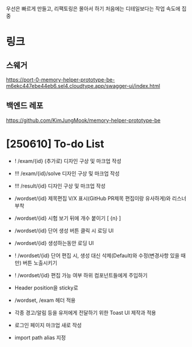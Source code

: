 우선은 빠르게 만들고, 리팩토링은 몰아서 하기
처음에는 디테일보다는 작업 속도에 집중

# 링크

## 스웨거

https://port-0-memory-helper-prototype-be-m6ekc447ebe44eb6.sel4.cloudtype.app/swagger-ui/index.html

## 백엔드 레포

https://github.com/KimJungMook/memory-helper-prototype-be


# [250610] To-do List

- ! /exam/{id} (추가로) 디자인 구상 및 마크업 작성
- !!! /exam/{id}/solve 디자인 구상 및 마크업 작성
- !!! /result/{id} 디자인 구상 및 마크업 작성

- /wordset/{id} 제목편집 V/X 표시(GitHub PR제목 편집이랑 유사하게)와 리스너 부착
- /wordset/{id} 시험 보기 뒤에 개수 붙이기 [ {n} ]
- /wordset/{id} 단어 생성 버튼 클릭 시 로딩 UI
- /wordset/{id} 생성하는동안 로딩 UI
- ! /wordset/{id} 단어 편집 시, 생성 대신 삭제(Default)와 수정(변경사항 있을 때만) 버튼 노출시키기
- ! /wordset/{id} 편집 가능 여부 하위 컴포넌트들에게 주입하기

- Header position을 sticky로
- /wordset, /exam 헤더 적용

- 각종 경고/알림 등을 유저에게 전달하기 위한 Toast UI 제작과 적용
- 로그인 페이지 마크업 새로 작성

- import path alias 지정
